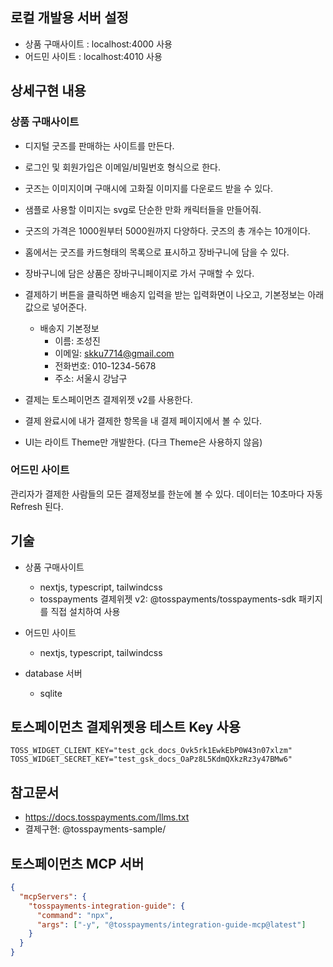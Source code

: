 ## 로컬 개발용 서버 설정
- 상품 구매사이트 : localhost:4000 사용
- 어드민 사이트 : localhost:4010 사용

## 상세구현 내용

### 상품 구매사이트
- 디지털 굿즈를 판매하는 사이트를 만든다.
- 로그인 및 회원가입은 이메일/비밀번호 형식으로 한다.
- 굿즈는 이미지이며 구매시에 고화질 이미지를 다운로드 받을 수 있다.
- 샘플로 사용할 이미지는 svg로 단순한 만화 캐릭터들을 만들어줘.
- 굿즈의 가격은 1000원부터 5000원까지 다양하다. 굿즈의 총 개수는 10개이다.
- 홈에서는 굿즈를 카드형태의 목록으로 표시하고 장바구니에 담을 수 있다.
- 장바구니에 담은 상품은 장바구니페이지로 가서 구매할 수 있다.
- 결제하기 버튼을 클릭하면 배송지 입력을 받는 입력화면이 나오고, 기본정보는 아래값으로 넣어준다.
    - 배송지 기본정보
        - 이름: 조성진
        - 이메일: skku7714@gmail.com
        - 전화번호: 010-1234-5678
        - 주소: 서울시 강남구

- 결제는 토스페이먼츠 결제위젯 v2를 사용한다.
- 결제 완료시에 내가 결제한 항목을 내 결제 페이지에서 볼 수 있다.
- UI는 라이트 Theme만 개발한다. (다크 Theme은 사용하지 않음)

### 어드민 사이트

관리자가 결제한 사람들의 모든 결제정보를 한눈에 볼 수 있다.
데이터는 10초마다 자동 Refresh 된다.


## 기술

- 상품 구매사이트
    - nextjs, typescript, tailwindcss
    - tosspayments 결제위젯 v2: @tosspayments/tosspayments-sdk 패키지를 직접 설치하여 사용

- 어드민 사이트
    - nextjs, typescript, tailwindcss

- database 서버
    - sqlite


## 토스페이먼츠 결제위젯용 테스트 Key 사용

```
TOSS_WIDGET_CLIENT_KEY="test_gck_docs_Ovk5rk1EwkEbP0W43n07xlzm"
TOSS_WIDGET_SECRET_KEY="test_gsk_docs_OaPz8L5KdmQXkzRz3y47BMw6"
```

## 참고문서

- https://docs.tosspayments.com/llms.txt
- 결제구현: @tosspayments-sample/


## 토스페이먼츠 MCP 서버

```json
{
  "mcpServers": {
    "tosspayments-integration-guide": {
      "command": "npx",
      "args": ["-y", "@tosspayments/integration-guide-mcp@latest"]
    }
  }
}
```
